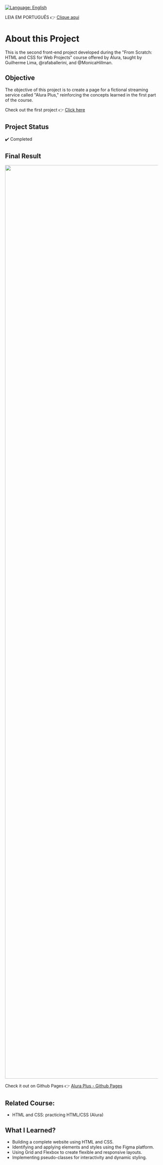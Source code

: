 [![Language: English](https://img.shields.io/badge/Language-English-blue.svg)](README.md)

LEIA EM PORTUGUÊS 👉 [Clique aqui](https://github.com/LucasCatuyama/Alura_aluraplus/blob/master/README-pt-br.md)

# About this Project

This is the second front-end project developed during the "From Scratch: HTML and CSS for Web Projects" course offered by Alura, taught by Guilherme Lima, @rafaballerini, and @MonicaHillman.

## Objective

The objective of this project is to create a page for a fictional streaming service called "Alura Plus," reinforcing the concepts learned in the first part of the course.

Check out the first project 👉 [Click here](https://github.com/LucasCatuyama/Alura-my-portfolio-page-from-scratch)

## Project Status

✔️ Completed

## Final Result
<p align="center">
  <img src="https://github.com/LucasCatuyama/Alura_aluraplus/assets/67424170/28b40e06-b60b-4858-ab54-23dc9f6c574c" height="3000" alt="Image Description">
</p>

Check it out on Github Pages 👉 [Alura Plus - Github Pages](https://lucascatuyama.github.io/alura-aluraplus/)

## Related Course:
- HTML and CSS: practicing HTML/CSS (Alura)

## What I Learned?

- Building a complete website using HTML and CSS.
- Identifying and applying elements and styles using the Figma platform.
- Using Grid and Flexbox to create flexible and responsive layouts.
- Implementing pseudo-classes for interactivity and dynamic styling.
